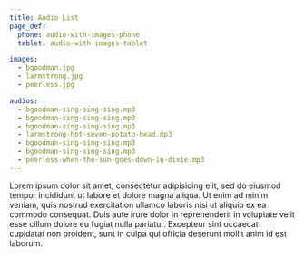 ```yaml
---
title: Audio List
page_def:
  phone: audio-with-images-phone
  tablet: audio-with-images-tablet

images:
  - bgoodman.jpg
  - larmstrong.jpg
  - peerless.jpg

audios:
  - bgoodman-sing-sing-sing.mp3
  - bgoodman-sing-sing-sing.mp3
  - bgoodman-sing-sing-sing.mp3
  - larmstrong-hot-seven-potato-head.mp3
  - bgoodman-sing-sing-sing.mp3
  - bgoodman-sing-sing-sing.mp3
  - peerless-when-the-sun-goes-down-in-dixie.mp3
---
```

Lorem ipsum dolor sit amet, consectetur adipisicing elit, sed do eiusmod tempor incididunt ut labore et dolore magna aliqua. Ut enim ad minim veniam, quis nostrud exercitation ullamco laboris nisi ut aliquip ex ea commodo consequat. Duis aute irure dolor in reprehenderit in voluptate velit esse cillum dolore eu fugiat nulla pariatur. Excepteur sint occaecat cupidatat non proident, sunt in culpa qui officia deserunt mollit anim id est laborum.
